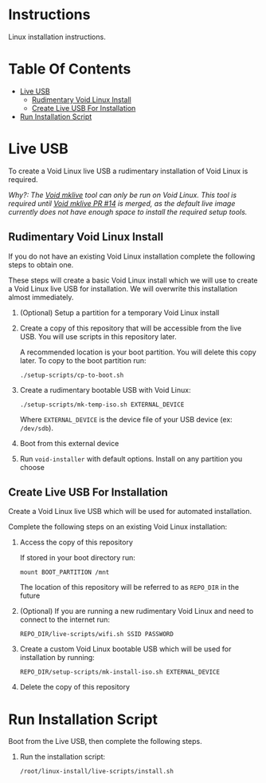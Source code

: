# Instructions
Linux installation instructions.

# Table Of Contents
- [Live USB](#live-usb)
    - [Rudimentary Void Linux Install](#rudimentary-void-linux-install)
    - [Create Live USB For Installation](#create-live-usb-for-installation)
- [Run Installation Script](#run-installation-script)

# Live USB
To create a Void Linux live USB a rudimentary installation of Void Linux 
is required.

*Why?: The [Void mklive](https://github.com/void-linux/void-mklive) tool can 
only be run on Void Linux. This tool is required until 
[Void mklive PR #14](https://github.com/void-linux/void-mklive/pull/14) 
is merged, as the default live image currently does not have enough space to 
install the required setup tools.*  

## Rudimentary Void Linux Install
If you do not have an existing Void Linux installation complete the following
steps to obtain one.  

These steps will create a basic Void Linux install which we will use to create 
a Void Linux live USB for installation. We will overwrite this installation 
almost immediately.

1. (Optional) Setup a partition for a temporary Void Linux install
2. Create a copy of this repository that will be accessible from the live USB. 
   You will use scripts in this repository later.  

   A recommended location is your boot partition. You will delete this 
   copy later. To copy to the boot partition run:

   ```
   ./setup-scripts/cp-to-boot.sh
   ```

3. Create a rudimentary bootable USB with Void Linux:  

   ```
   ./setup-scripts/mk-temp-iso.sh EXTERNAL_DEVICE
   ```
   Where `EXTERNAL_DEVICE` is the device file of your USB device (ex: `/dev/sdb`).
4. Boot from this external device
5. Run `void-installer` with default options. Install on any partition 
   you choose

## Create Live USB For Installation
Create a Void Linux live USB which will be used for automated installation.  

Complete the following steps on an existing Void Linux installation:

1. Access the copy of this repository  

   If stored in your boot directory run:

   ```
   mount BOOT_PARTITION /mnt
   ```

   The location of this repository will be referred to as `REPO_DIR` in 
   the future
2. (Optional) If you are running a new rudimentary Void Linux and need to 
   connect to the internet run:

   ```
   REPO_DIR/live-scripts/wifi.sh SSID PASSWORD
   ```
3. Create a custom Void Linux bootable USB which will be used for installation 
   by running:

   ```
   REPO_DIR/setup-scripts/mk-install-iso.sh EXTERNAL_DEVICE
   ```
4. Delete the copy of this repository

# Run Installation Script
Boot from the Live USB, then complete the following steps.

1. Run the installation script:

   ```
   /root/linux-install/live-scripts/install.sh
   ```
